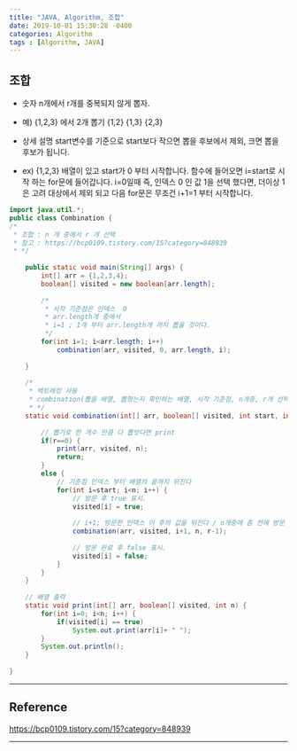 ```yaml
---
title: "JAVA, Algorithm, 조합"
date: 2019-10-01 15:30:28 -0400
categories: Algorithm
tags : [Algorithm, JAVA]
---
```

## **조합**
- 숫자 n개에서 r개를 중복되지 않게 뽑자.
- 예) 
{1,2,3} 에서 2개 뽑기
{1,2} {1,3} {2,3}

- 상세 설명
start변수를 기준으로 start보다 작으면 뽑을 후보에서 제외, 크면 뽑을 후보가 됩니다.

- ex) {1,2,3} 배열이 있고 start가 0 부터 시작합니다.
함수에 들어오면 i=start로 시작 하는 for문에 들어갑니다.
i=0일때 즉, 인덱스 0 인 값 1을 선택 했다면, 
더이상 1은 고려 대상에서 제외 되고
다음 for문은 무조건 i+1=1 부터 시작합니다.

```java
import java.util.*;
public class Combination {
/*
 * 조합 : n 개 중에서 r 개 선택
 * 참고 : https://bcp0109.tistory.com/15?category=848939
 * */
	
	public static void main(String[] args) {
		int[] arr = {1,2,3,4};
		boolean[] visited = new boolean[arr.length];
		
		/*
		 * 시작 기준점은 인덱스  0 
		 * arr.length개 중에서 
		 * i=1 ; 1개 부터 arr.length개 까지 뽑을 것이다.
		 */
		for(int i=1; i<arr.length; i++)
			combination(arr, visited, 0, arr.length, i);		
	
	}
	
	/*
	 * 백트레킹 사용
	 * combination(뽑을 배열, 뽑혔는지 확인하는 배열, 시작 기준점, n개중, r개 선택)
	 * */
	static void combination(int[] arr, boolean[] visited, int start, int n, int r) {
		
		// 뽑기로 한 개수 만큼 다 뽑앗다면 print
		if(r==0) {
			print(arr, visited, n);
			return;
		}
		else {
			// 기준점 인덱스 부터 배열의 끝까지 뒤진다
			for(int i=start; i<n; i++) {
				// 방문 후 true 표시.
				visited[i] = true;						
				
				// i+1; 방문한 인덱스 이 후의 값을 뒤진다 / n개중에 좀 전에 방문 한개 했으므로 r-1개를 뽑는다
				combination(arr, visited, i+1, n, r-1);	
				
				// 방문 완료 후 false 표시.
				visited[i] = false; 					
			}
		}
	}
	
	// 배열 출력
	static void print(int[] arr, boolean[] visited, int n) {
		for(int i=0; i<n; i++) {
			if(visited[i] == true)
				System.out.print(arr[i]+ " ");
		}
		System.out.println();
	}
	
}

```
---

## Reference 

https://bcp0109.tistory.com/15?category=848939<br>


---
